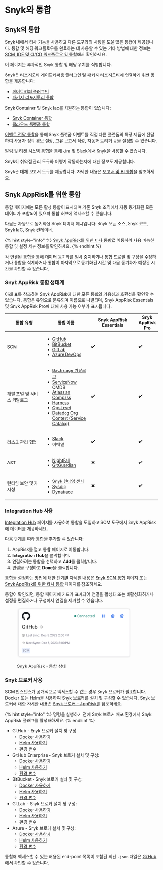 # Snyk와 통합

## Snyk의 통합

Snyk 내에서 타사 기능을 사용하고 다른 도구와의 사용을 도울 많은 통합이 제공됩니다. 통합 및 해당 워크플로우를 완료하는 데 사용할 수 있는 기타 방법에 대한 정보는 [SCM, IDE 및 CI/CD 워크플로우 및 통합](../scm-ide-and-ci-cd-integrations/)에서 확인하세요.

이 페이지는 추가적인 Snyk 통합 및 해당 위치를 식별합니다.

Snyk은 리포지토리 게이트키퍼용 플러그인 및 패키지 리포지토리에 연결하기 위한 통합을 제공합니다:

* [게이트키퍼 플러그인](../scan-with-snyk/snyk-open-source/manage-vulnerabilities/gatekeeper-plugins/)
* [패키지 리포지토리 통합](../scan-with-snyk/snyk-open-source/package-repository-integrations/)

Snyk Container 및 Snyk Iac를 지원하는 통합이 있습니다:

* [Snyk Container 통합](../scan-with-snyk/snyk-container/container-registry-integrations/)
* [클라우드 플랫폼 통합](cloud-platforms-integrations/)

[이벤트 전달 통합](event-forwarding/)을 통해 Snyk 플랫폼 이벤트를 직접 다른 플랫폼의 특정 제품에 전달하여 사용자 정의 경보 설정, 고유 보고서 작성, 자동화 트리거 등을 설정할 수 있습니다.

[알림 및 티켓 시스템 통합](jira-and-slack-integrations/)을 통해 Jira 및 Slack에서 Snyk을 사용할 수 있습니다.

Snyk이 취약점 관리 도구와 어떻게 작동하는지에 대한 정보도 제공합니다.

Snyk은 대체 보고서 도구를 제공합니다. 자세한 내용은 [보고서 및 BI 통합](../manage-risk/reporting/reporting-and-bi-integrations-snowflake-data-share/)을 참조하세요.

## Snyk AppRisk를 위한 통합

통합 페이지에는 모든 활성 통합이 표시되며 기존 Snyk 조직에서 자동 동기화된 모든 데이터가 포함되어 있으며 통합 허브에 액세스할 수 있습니다.

다음은 자동으로 동기화된 Snyk 데이터 예시입니다: Snyk 오픈 소스, Snyk 코드, Snyk IaC, Snyk 컨테이너.

{% hint style="info" %}
[Snyk AppRisk를 위한 타사 통합](../manage-risk/snyk-apprisk/integrations-for-snyk-apprisk/connect-a-third-party-integration.md)로 이동하여 사용 가능한 통합 및 설정 세부 정보를 확인하세요.
{% endhint %}

각 연결된 통합을 통해 데이터 동기화를 일시 중지하거나 통합 프로필 및 구성을 수정하거나 통합을 삭제하거나 통합이 마지막으로 동기화된 시간 및 다음 동기화가 예정된 시간을 확인할 수 있습니다.

### Snyk AppRisk 통합 생태계

아래 표를 참조하여 Snyk AppRisk에 대한 모든 통합의 가용성과 호환성을 확인할 수 있습니다. 통합은 유형으로 분류되며 이름으로 나열되며, Snyk AppRisk Essentials 및 Snyk AppRisk Pro에 대해 사용 가능 여부가 표시됩니다.

<table><thead><tr><th width="172">통합 유형</th><th width="164">통합 이름</th><th width="198">Snyk AppRisk Essentials</th><th>Snyk AppRisk Pro</th></tr></thead><tbody><tr><td>SCM</td><td><ul><li><a href="../scm-ide-and-ci-cd-integrations/snyk-scm-integrations/github.md#group-level-snyk-apprisk-integrations">GitHub</a></li><li><a href="../scm-ide-and-ci-cd-integrations/snyk-scm-integrations/bitbucket-cloud.md#group-level-snyk-apprisk-integrations">BitBucket</a></li><li><a href="../scm-ide-and-ci-cd-integrations/snyk-scm-integrations/gitlab.md#group-level-snyk-apprisk-integrations">GitLab</a></li><li><a href="../scm-ide-and-ci-cd-integrations/snyk-scm-integrations/azure-repositories-tfs.md#group-level-snyk-apprisk-integrations">Azure DevOps</a></li></ul></td><td><span data-gb-custom-inline data-tag="emoji" data-code="2714">✔️</span></td><td><span data-gb-custom-inline data-tag="emoji" data-code="2714">✔️</span></td></tr><tr><td>개발 포털 및 서비스 카달로그</td><td><ul><li><a href="../scm-ide-and-ci-cd-integrations/snyk-scm-integrations/application-context-for-scm-integrations/">Backstage 카달로그</a></li><li><a href="../manage-risk/snyk-apprisk/integrations-for-snyk-apprisk/connect-a-third-party-integration.md#servicenow-cmdb-setup-guide">ServiceNow CMDB</a></li><li><a href="../scm-ide-and-ci-cd-integrations/snyk-scm-integrations/application-context-for-scm-integrations/#atlassian-compass">Atlassian Compass</a></li><li><a href="../scm-ide-and-ci-cd-integrations/snyk-scm-integrations/application-context-for-scm-integrations/#harness">Harness</a></li><li><a href="../scm-ide-and-ci-cd-integrations/snyk-scm-integrations/application-context-for-scm-integrations/#opslevel">OpsLevel</a></li><li><a href="../scm-ide-and-ci-cd-integrations/snyk-scm-integrations/application-context-for-scm-integrations/#datadog-org-context-service-catalog">Datadog Org Context (Service Catalog)</a></li></ul></td><td><span data-gb-custom-inline data-tag="emoji" data-code="2714">✔️</span></td><td><span data-gb-custom-inline data-tag="emoji" data-code="2714">✔️</span></td></tr><tr><td>리스크 관리 협업</td><td><ul><li><a href="jira-and-slack-integrations/slack-integration.md">Slack</a></li><li>이메일</li></ul></td><td><span data-gb-custom-inline data-tag="emoji" data-code="2714">✔️</span></td><td><span data-gb-custom-inline data-tag="emoji" data-code="2714">✔️</span></td></tr><tr><td>AST</td><td><ul><li><a href="../manage-risk/snyk-apprisk/integrations-for-snyk-apprisk/connect-a-third-party-integration.md#nightfall-setup-guide">NightFall</a></li><li><a href="../manage-risk/snyk-apprisk/integrations-for-snyk-apprisk/connect-a-third-party-integration.md#gitguardian-setup-guide">GitGuardian</a></li></ul></td><td><span data-gb-custom-inline data-tag="emoji" data-code="2716">✖️</span></td><td><span data-gb-custom-inline data-tag="emoji" data-code="2714">✔️</span></td></tr><tr><td>런타임 보안 및 가시성</td><td><ul><li><a href="../manage-risk/snyk-apprisk/integrations-for-snyk-apprisk/snyk-runtime-sensor.md">Snyk 런타임 센서</a></li><li><a href="../manage-risk/snyk-apprisk/integrations-for-snyk-apprisk/connect-a-third-party-integration.md#sysdig-setup-guide">Sysdig</a></li><li><a href="../manage-risk/snyk-apprisk/integrations-for-snyk-apprisk/connect-a-third-party-integration.md#dynatrace-setup-guide">Dynatrace</a></li></ul></td><td><span data-gb-custom-inline data-tag="emoji" data-code="2716">✖️</span></td><td><span data-gb-custom-inline data-tag="emoji" data-code="2714">✔️</span></td></tr></tbody></table>

### Integration Hub 사용

[Integration Hub](../getting-started/snyk-web-ui.md#manage-integrations-for-asset-discovery-asset-coverage-and-issues-from-third-party-vendors) 페이지를 사용하여 통합을 도입하고 SCM 도구에서 Snyk AppRisk에 데이터를 제공하세요.

다음 단계를 따라 통합을 추가할 수 있습니다:

1. AppRisk를 열고 통합 페이지로 이동합니다.
2. **Integration Hub**을 클릭합니다.
3. 연결하려는 통합을 선택하고 **Add**를 클릭합니다.
4. 연결을 구성하고 **Done**을 클릭합니다.

통합을 설정하는 방법에 대한 단계별 자세한 내용은 [Snyk SCM 통합](../scm-ide-and-ci-cd-integrations/snyk-scm-integrations/#group-level-snyk-apprisk-scm-integrations) 페이지 또는 [Snyk AppRisk를 위한 타사 통합](../manage-risk/snyk-apprisk/integrations-for-snyk-apprisk/connect-a-third-party-integration.md) 페이지를 참조하세요.

통합이 확인되면, 통합 페이지에 카드가 표시되어 연결을 활성화 또는 비활성화하거나 설정을 편집하거나 구성에서 연결을 제거할 수 있습니다.

<figure><img src="../.gitbook/assets/image (11) (4).png" alt="AppRisk - Integration status" width="375"><figcaption><p>Snyk AppRisk - 통합 상태</p></figcaption></figure>

### Snyk 브로커 사용

SCM 인스턴스가 공개적으로 액세스할 수 없는 경우 Snyk 브로커가 필요합니다. Docker 또는 Helm을 사용하여 Snyk 브로커를 설치 및 구성할 수 있습니다. Snyk 브로커에 대한 자세한 내용은 [Snyk 브로커 - AppRisk](../enterprise-setup/snyk-broker/snyk-broker-apprisk.md)를 참조하세요.

{% hint style="info" %}
명령을 실행하기 전에 Snyk 브로커 배포 환경에서 Snyk AppRisk 플래그를 활성화하세요.
{% endhint %}

* GitHub - Snyk 브로커 설치 및 구성
  * [Docker 사용하기](../enterprise-setup/snyk-broker/install-and-configure-snyk-broker/github-prerequisites-and-steps-to-install-and-configure-broker/github-install-and-configure-using-docker.md#docker-run-command-to-set-up-a-broker-client-for-github)
  * [Helm 사용하기](../enterprise-setup/snyk-broker/install-and-configure-snyk-broker/github-prerequisites-and-steps-to-install-and-configure-broker/github-install-and-configure-using-helm.md)
  * [환경 변수](../enterprise-setup/snyk-broker/install-and-configure-snyk-broker/github-prerequisites-and-steps-to-install-and-configure-broker/github-environment-variables-for-snyk-broker.md)
* GitHub Enterprise - Snyk 브로커 설치 및 구성:
  * [Docker 사용하기](../enterprise-setup/snyk-broker/install-and-configure-snyk-broker/github-enterprise-prerequisites-and-steps-to-install-and-configure-broker/github-enterprise-install-and-configure-using-docker.md#docker-run-command-to-set-up-a-broker-client-for-github-enterprise)
  * [Helm 사용하기](../enterprise-setup/snyk-broker/install-and-configure-snyk-broker/github-enterprise-prerequisites-and-steps-to-install-and-configure-broker/github-enterprise-install-and-configure-using-helm.md)
  * [환경 변수](../enterprise-setup/snyk-broker/install-and-configure-snyk-broker/github-enterprise-prerequisites-and-steps-to-install-and-configure-broker/github-enterprise-environment-variables-for-snyk-broker.md)
* BitBucket - Snyk 브로커 설치 및 구성:
  * [Docker 사용하기](../enterprise-setup/snyk-broker/install-and-configure-snyk-broker/bitbucket-server-data-center-prerequisites-and-steps-to-install-and-configure-broker/data-center.md#docker-run-command-to-set-up-a-broker-client-for-bitbucket)
  * [Helm 사용하기](../enterprise-setup/snyk-broker/install-and-configure-snyk-broker/bitbucket-server-data-center-prerequisites-and-steps-to-install-and-configure-broker/bitbucket-server-data-center-install-and-configure-using-helm.md)
  * [환경 변수](../enterprise-setup/snyk-broker/install-and-configure-snyk-broker/bitbucket-server-data-center-prerequisites-and-steps-to-install-and-configure-broker/bitbucket-server-data-center-environment-variables-for-snyk-broker-basic-auth.md)
* GitLab - Snyk 브로커 설치 및 구성:
  * [Docker 사용하기](../enterprise-setup/snyk-broker/install-and-configure-snyk-broker/gitlab-prerequisites-and-steps-to-install-and-configure-broker/setup-broker-with-gitlab.md#docker-run-command-to-set-up-a-broker-client-for-gitlab)
  * [Helm 사용하기](../enterprise-setup/snyk-broker/install-and-configure-snyk-broker/gitlab-prerequisites-and-steps-to-install-and-configure-broker/gitlab-install-and-configure-using-helm.md)
  * [환경 변수](../enterprise-setup/snyk-broker/install-and-configure-snyk-broker/gitlab-prerequisites-and-steps-to-install-and-configure-broker/gitlab-environment-variables-for-snyk-broker.md)
* Azure - Snyk 브로커 설치 및 구성:
  * [Docker 사용하기](../enterprise-setup/snyk-broker/install-and-configure-snyk-broker/azure-repos-prerequisites-and-steps-to-install-and-configure-broker/setup-broker-with-azure-repos.md#docker-run-command-to-set-up-a-broker-client-for-azure-repos)
  * [Helm 사용하기](../enterprise-setup/snyk-broker/install-and-configure-snyk-broker/azure-repos-prerequisites-and-steps-to-install-and-configure-broker/azure-repos-install-and-configure-and-configure-using-helm.md)
  * [환경 변수](../enterprise-setup/snyk-broker/install-and-configure-snyk-broker/azure-repos-prerequisites-and-steps-to-install-and-configure-broker/azure-repos-environment-variables-for-snyk-broker.md)

통합에 액세스할 수 있는 허용된 end-point 목록이 포함된 최신 `.json` 파일은 [GitHub](https://github.com/snyk/broker/tree/565242baf003f06f445489dd96cc68c8386ede38/defaultFilters/apprisk)에서 확인할 수 있습니다.
